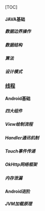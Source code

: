 [TOC]

#### JAVA基础

##### 数据边界操作

##### 数据结构

##### 算法

##### 设计模式

### [线程](线程.md) 

#### Android基础

##### 四大组件

##### View绘制流程

##### Handler通讯机制

##### Touch事件传递

##### OkHttp网络框架

##### 内存泄漏

#### Android进阶

##### JVM加载原理



